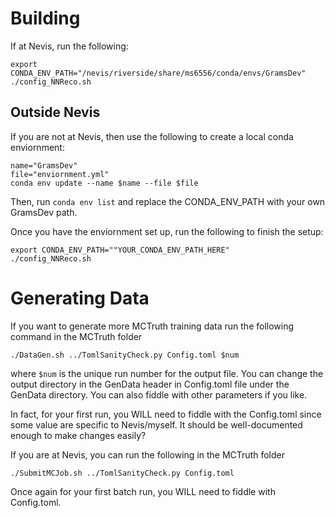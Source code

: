 # Building

If at Nevis, run the following:
```
export CONDA_ENV_PATH="/nevis/riverside/share/ms6556/conda/envs/GramsDev"
./config_NNReco.sh
```

## Outside Nevis
If you are not at Nevis, then use the following to create a local conda enviornment:
```
name="GramsDev"
file="enviornment.yml"
conda env update --name $name --file $file
```

Then, run ```conda env list``` and replace the CONDA_ENV_PATH with your own GramsDev path.

Once you have the enviornment set up, run the following to finish the setup:
```
export CONDA_ENV_PATH=""YOUR_CONDA_ENV_PATH_HERE"
./config_NNReco.sh
```

# Generating Data
If you want to generate more MCTruth training data run the following command in the MCTruth folder
```
./DataGen.sh ../TomlSanityCheck.py Config.toml $num
```
where ```$num``` is the unique run number for the output file. You can change the output directory in the GenData header in Config.toml file under the GenData directory. You can also fiddle with other parameters if you like.

In fact, for your first run, you WILL need to fiddle with the Config.toml since some value are specific to Nevis/myself. It should be well-documented enough to make changes easily?

If you are at Nevis, you can run the following in the MCTruth folder
```
./SubmitMCJob.sh ../TomlSanityCheck.py Config.toml
```

Once again for your first batch run, you WILL need to fiddle with Config.toml.
